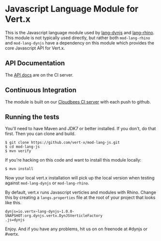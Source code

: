 # Javascript Language Module for Vert.x

This is the Javascript language module used by 
[lang-dynjs](https://github.com/vert-x/mod-lang-dynjs) and
[lang-rhino](https://github.com/vert-x/mod-lang-rhino). 
This module is not typically used directly, but rather both `mod-lang-rhino`
and `mod-lang-dynjs` have a dependency on this module which provides
the core Javascript API for Vert.x.

## API Documentation

The [API docs](https://projectodd.ci.cloudbees.com/view/DynJS/job/lang-js/lastSuccessfulBuild/artifact/target/docs/index.html)
are on the CI server.

## Continuous Integration

The module is built on our [Cloudbees CI server](https://projectodd.ci.cloudbees.com/view/DynJS/job/lang-js/)
with each push to github.

## Running the tests

You'll need to have Maven and JDK7 or better installed. If you don't, do that
first. Then you can clone and build.

    $ git clone https://github.com/vert-x/mod-lang-js.git
    $ cd mod-lang-js
    $ mvn verify

If you're hacking on this code and want to install this module locally:

    $ mvn install

Now your local vert.x installation will pick up the local version when
testing against `mod-lang-dynjs` or `mod-lang-rhino`.

By default, vert.x runs Javascript verticles and modules with Rhino. Change
this by creating a `langs.properties` file at the root of your project that
looks like this.

    dynjs=io.vertx~lang-dynjs~1.0.0-SNAPSHOT:org.dynjs.vertx.DynJSVerticleFactory
    .js=dynjs

Enjoy. And if you have any problems, hit us on on freenode at #dynjs or #vertx.
